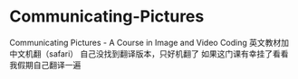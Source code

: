 # Communicating-Pictures
Communicating Pictures - A Course in Image and Video Coding 英文教材加中文机翻（safari）
自己没找到翻译版本，只好机翻了
如果这门课有幸挂了看看我假期自己翻译一遍
